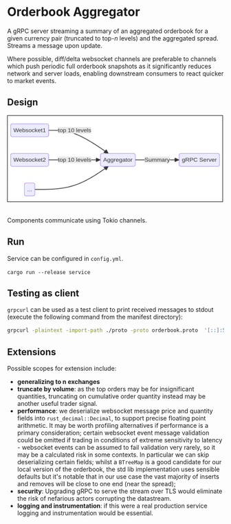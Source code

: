 # Orderbook Aggregator

A gRPC server streaming a summary of an aggregated orderbook for a given currency pair (truncated to top-*n* levels) and the aggregated spread. Streams a message upon update. 

Where possible, diff/delta websocket channels are preferable to channels which push periodic full orderbook snapshots as it significantly reduces network and server loads, enabling downstream consumers to react quicker to market events. 

## Design

<kbd><img src="https://github.com/CorinJG/orderbook_aggregator/blob/master/mermaid.png" alt="drawing" width="500" height="200"  style="border:1px solid black;"/></kbd>  &nbsp; 

Components communicate using Tokio channels.

 ## Run

Service can be configured in `config.yml`.

`cargo run --release service`

## Testing as client

`grpcurl` can be used as a test client to print received messages to stdout (execute the following command from the manifest directory): 

```bash
grpcurl -plaintext -import-path ./proto -proto orderbook.proto  '[::]:50051' orderbook.OrderbookAggregator/BookSummary
```
## Extensions

Possible scopes for extension include:
- **generalizing to n exchanges**
- **truncate by volume**: as the top orders may be for insignificant quantities, truncating on cumulative order quantity instead may be another useful trader signal.
- **performance**: we deserialize websocket message price and quantity fields into `rust_decimal::Decimal`, to support precise floating point arithmetic. It may be worth profiling alternatives if performance is a primary consideration; certain websocket event message validation could be omitted if trading in conditions of extreme sensitivity to latency - websocket events can be assumed to fail validation very rarely, so it may be a calculated risk in some contexts. In particular we can skip deserializing certain fields; whilst a `BTreeMap` is a good candidate for our local version of the orderbook, the std lib implementation uses sensible defaults but it's notable that in our use case the vast majority of inserts and removes will be close to one end (near the spread); 
- **security**: Upgrading gRPC to serve the stream over TLS would eliminate the risk of nefarious actors corrupting the datastream.  
- **logging and instrumentation**: if this were a real production service logging and instrumentation would be essential.
